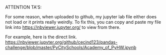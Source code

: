 ATTENTION TA'S:

For some reason, when uploaded to github, my jupyter lab file either does not load or it prints really weirdly. To fix this, you can copy and paste my file link into https://nbviewer.jupyter.org/ to view from there. 

For example, here is the direct link. https://nbviewer.jupyter.org/github/cecind123/pandas-challenge/blob/master/PyCitySchools/Academy_of_PyHW.ipynb
